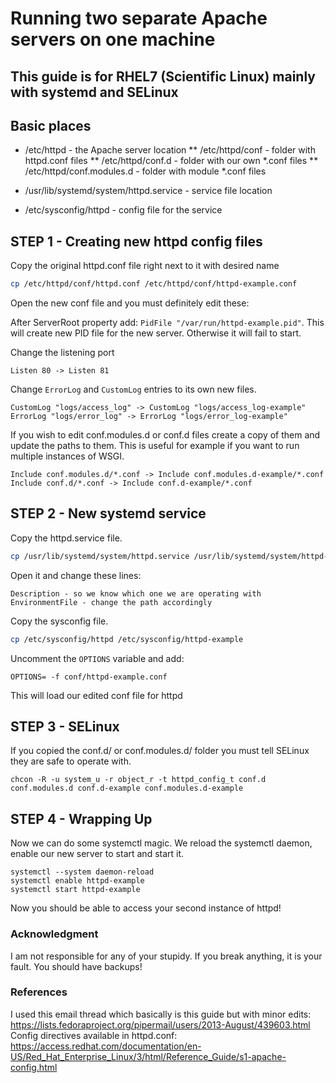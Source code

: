 # Running two separate Apache servers on one machine

## This guide is for RHEL7 (Scientific Linux) mainly with systemd and SELinux

## Basic places

* /etc/httpd - the Apache server location
** /etc/httpd/conf - folder with httpd.conf files
** /etc/httpd/conf.d - folder with our own *.conf files
** /etc/httpd/conf.modules.d - folder with module *.conf files

* /usr/lib/systemd/system/httpd.service - service file location
* /etc/sysconfig/httpd - config file for the service

## STEP 1 - Creating new httpd config files

Copy the original httpd.conf file right next to it with desired name

```bash
cp /etc/httpd/conf/httpd.conf /etc/httpd/conf/httpd-example.conf
```

Open the new conf file and you must definitely edit these:

After ServerRoot property add: `PidFile "/var/run/httpd-example.pid"`.
This will create new PID file for the new server. Otherwise it will fail to start.

Change the listening port

```
Listen 80 -> Listen 81
```

Change `ErrorLog` and `CustomLog` entries to its own new files.

```
CustomLog "logs/access_log" -> CustomLog "logs/access_log-example"
ErrorLog "logs/error_log" -> ErrorLog "logs/error_log-example"
```

If you wish to edit conf.modules.d or conf.d files create a copy of them and update the paths to them.
This is useful for example if you want to run multiple instances of WSGI.
```
Include conf.modules.d/*.conf -> Include conf.modules.d-example/*.conf
Include conf.d/*.conf -> Include conf.d-example/*.conf
```

## STEP 2 - New systemd service

Copy the httpd.service file.
```bash
cp /usr/lib/systemd/system/httpd.service /usr/lib/systemd/system/httpd-example.service
```

Open it and change these lines:
```
Description - so we know which one we are operating with
EnvironmentFile - change the path accordingly
```

Copy the sysconfig file.
```bash
cp /etc/sysconfig/httpd /etc/sysconfig/httpd-example
```

Uncomment the `OPTIONS` variable and add:
```
OPTIONS= -f conf/httpd-example.conf
```

This will load our edited conf file for httpd

## STEP 3 - SELinux
If you copied the conf.d/ or conf.modules.d/ folder you must tell SELinux they are safe to operate with.
```
chcon -R -u system_u -r object_r -t httpd_config_t conf.d conf.modules.d conf.d-example conf.modules.d-example
```

## STEP 4 - Wrapping Up
Now we can do some systemctl magic. We reload the systemctl daemon, enable our new server to start and start it.

```
systemctl --system daemon-reload
systemctl enable httpd-example
systemctl start httpd-example
```

Now you should be able to access your second instance of httpd!

### Acknowledgment
I am not responsible for any of your stupidy. If you break anything, it is your fault. You should have backups!

### References
I used this email thread which basically is this guide but with minor edits: https://lists.fedoraproject.org/pipermail/users/2013-August/439603.html
Config directives available in httpd.conf: https://access.redhat.com/documentation/en-US/Red_Hat_Enterprise_Linux/3/html/Reference_Guide/s1-apache-config.html
